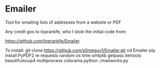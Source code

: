 # Emailer
Tool for emailing lists of addresses from a website or PDF

Any credit gos to toprankfe, who I stole the initial code from:

https://github.com/toprankfe/Emailer

To install:
git clone https://github.com/s0meguy1/Emailer.git
cd Emailer
pip install PyPDF2 re requests random os time smtplib getpass itertools beautifulsoup4 multiprocess colorama
python ./mailworks.py
